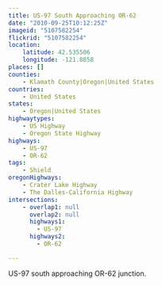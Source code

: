 ```yaml
---
title: US-97 South Approaching OR-62
date: "2010-09-25T10:12:25Z"
imageid: "5107582254"
flickrid: "5107582254"
location:
    latitude: 42.535506
    longitude: -121.8858
places: []
counties:
    - Klamath County|Oregon|United States
countries:
    - United States
states:
    - Oregon|United States
highwaytypes:
    - US Highway
    - Oregon State Highway
highways:
    - US-97
    - OR-62
tags:
    - Shield
oregonHighways:
    - Crater Lake Highway
    - The Dalles-California Highway
intersections:
    - overlap1: null
      overlap2: null
      highways1:
        - US-97
      highways2:
        - OR-62

---
```

US-97 south approaching OR-62 junction.